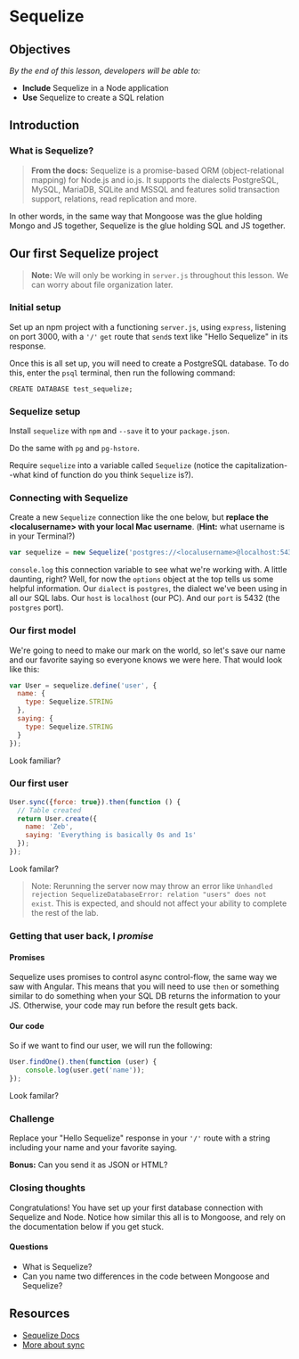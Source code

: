 <!--9:45 5 minutes -->

# Sequelize

<!--Hook: Think back to Mongoose for a second.  What did we use it for?  Well, as you may have noticed, this whole week we've been using SQL, not MongoDB.  Because of that, we'll need a new tool to set up our models.  Enter Sequelize. -->

## Objectives

*By the end of this lesson, developers will be able to:*

- **Include** Sequelize in a Node application
- **Use** Sequelize to create a SQL relation

## Introduction

### What is Sequelize?

>**From the docs:** Sequelize is a promise-based ORM (object-relational mapping) for Node.js and io.js. It supports the dialects PostgreSQL, MySQL, MariaDB, SQLite and MSSQL and features solid transaction support, relations, read replication and more.

In other words, in the same way that Mongoose was the glue holding Mongo and JS together, Sequelize is the glue holding SQL and JS together.

## Our first Sequelize project

>**Note:** We will only be working in `server.js` throughout this lesson.  We can worry about file organization later.

<!-- Catch-up -->

<!--9:50 10 minutes -->

### Initial setup

Set up an npm project with a functioning `server.js`, using `express`, listening on port 3000, with a `'/'` `get` route that `send`s text like "Hello Sequelize" in its response.

Once this is all set up, you will need to create a PostgreSQL database.  To do this, enter the `psql` terminal, then run the following command:

`CREATE DATABASE test_sequelize;`

<!--10:00 5 minutes -->

### Sequelize setup

Install `sequelize` with `npm` and `--save` it to your `package.json`.

Do the same with `pg` and `pg-hstore`.

Require `sequelize` into a variable called `Sequelize` (notice the capitalization--what kind of function do you think `Sequelize` is?).

<!--10:05 5 minutes -->

### Connecting with Sequelize

Create a new `Sequelize` connection like the one below, but **replace the \<localusername\> with your local Mac username**.  (**Hint:** what username is in your Terminal?)

```js
var sequelize = new Sequelize('postgres://<localusername>@localhost:5432/test_sequelize');
```

`console.log` this connection variable to see what we're working with.  A little daunting, right?  Well, for now the `options` object at the top tells us some helpful information.  Our `dialect` is `postgres`, the dialect we've been using in all our SQL labs.  Our `host` is `localhost` (our PC).  And our `port` is 5432 (the `postgres` port).

<!-- 10:10 15 minutes -->

### Our first model

We're going to need to make our mark on the world, so let's save our name and our favorite saying so everyone knows we were here.  That would look like this:

```js
var User = sequelize.define('user', {
  name: {
    type: Sequelize.STRING
  },
  saying: {
    type: Sequelize.STRING
  }
});
```

Look familiar?

<!--Basically like a schema in Mongoose -->

### Our first user

```js
User.sync({force: true}).then(function () {
  // Table created
  return User.create({
    name: 'Zeb',
    saying: 'Everything is basically 0s and 1s'
  });
});
```

Look familar?

<!--Almost exactly the same way we would seed our DB with Mongoose -->

>Note: Rerunning the server now may throw an error like `Unhandled rejection SequelizeDatabaseError: relation "users" does not exist`.  This is expected, and should not affect your ability to complete the rest of the lab.

### Getting that user back, I *promise*

#### Promises

Sequelize uses promises to control async control-flow, the same way we saw with Angular.  This means that you will need to use `then` or something similar to do something when your SQL DB returns the information to your JS.  Otherwise, your code may run before the result gets back.

#### Our code

So if we want to find our user, we will run the following:

```js
User.findOne().then(function (user) {
    console.log(user.get('name'));
});
```

Look familar?

<!--Basically the same way we accessed DB with Mongoose except we're using a promise instead of a callback-->

<!--10:25 5 minutes -->

### Challenge

Replace your "Hello Sequelize" response in your `'/'` route with a string including your name and your favorite saying.

**Bonus:** Can you send it as JSON or HTML?

<!--10:30 5 minutes -->

### Closing thoughts

Congratulations! You have set up your first database connection with Sequelize and Node.  Notice how similar this all is to Mongoose, and rely on the documentation below if you get stuck.

#### Questions

- What is Sequelize?
- Can you name two differences in the code between Mongoose and Sequelize?
<!--Examples include Mongoose we used callbacks, Sequelize uses promises, there aren't really any schemas, we use .define instead of new schema, we have to create the DB in psql and the table with .sync() (booo) -->

## Resources

- [Sequelize Docs](http://docs.sequelizejs.com/en/v3/)
- [More about sync](http://sequelize.readthedocs.io/en/latest/api/sequelize/#sync)
